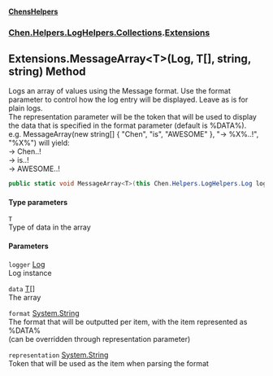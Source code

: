 #### [ChensHelpers](index 'index')
### [Chen.Helpers.LogHelpers.Collections](Chen_Helpers_LogHelpers_Collections 'Chen.Helpers.LogHelpers.Collections').[Extensions](Chen_Helpers_LogHelpers_Collections_Extensions 'Chen.Helpers.LogHelpers.Collections.Extensions')
## Extensions.MessageArray&lt;T&gt;(Log, T[], string, string) Method
Logs an array of values using the Message format. Use the format parameter to control how the log entry will be displayed. Leave as is for plain logs.  
The representation parameter will be the token that will be used to display the data that is specified in the format parameter (default is %DATA%).  
e.g. MessageArray(new string[] { "Chen", "is", "AWESOME" }, "-> %X%..!", "%X%") will yield:  
-> Chen..!  
-> is..!  
-> AWESOME..!  
```csharp
public static void MessageArray<T>(this Chen.Helpers.LogHelpers.Log logger, T[] data, string format="%DATA%", string representation="%DATA%");
```
#### Type parameters
<a name='Chen_Helpers_LogHelpers_Collections_Extensions_MessageArray_T_(Chen_Helpers_LogHelpers_Log_T___string_string)_T'></a>
`T`  
Type of data in the array
  
#### Parameters
<a name='Chen_Helpers_LogHelpers_Collections_Extensions_MessageArray_T_(Chen_Helpers_LogHelpers_Log_T___string_string)_logger'></a>
`logger` [Log](Chen_Helpers_LogHelpers_Log 'Chen.Helpers.LogHelpers.Log')  
Log instance
  
<a name='Chen_Helpers_LogHelpers_Collections_Extensions_MessageArray_T_(Chen_Helpers_LogHelpers_Log_T___string_string)_data'></a>
`data` [T](Chen_Helpers_LogHelpers_Collections_Extensions_MessageArray_T_(Chen_Helpers_LogHelpers_Log_T___string_string)#Chen_Helpers_LogHelpers_Collections_Extensions_MessageArray_T_(Chen_Helpers_LogHelpers_Log_T___string_string)_T 'Chen.Helpers.LogHelpers.Collections.Extensions.MessageArray&lt;T&gt;(Chen.Helpers.LogHelpers.Log, T[], string, string).T')[[]](https://docs.microsoft.com/en-us/dotnet/api/System.Array 'System.Array')  
The array
  
<a name='Chen_Helpers_LogHelpers_Collections_Extensions_MessageArray_T_(Chen_Helpers_LogHelpers_Log_T___string_string)_format'></a>
`format` [System.String](https://docs.microsoft.com/en-us/dotnet/api/System.String 'System.String')  
The format that will be outputted per item, with the item represented as %DATA%  
            (can be overridden through representation parameter)
  
<a name='Chen_Helpers_LogHelpers_Collections_Extensions_MessageArray_T_(Chen_Helpers_LogHelpers_Log_T___string_string)_representation'></a>
`representation` [System.String](https://docs.microsoft.com/en-us/dotnet/api/System.String 'System.String')  
Token that will be used as the item when parsing the format
  
